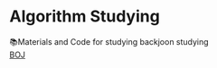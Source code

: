 # Algorithm Studying
📚Materials and Code for studying backjoon studying<br>
[BOJ](https://www.acmicpc.net/user/eun61n)
